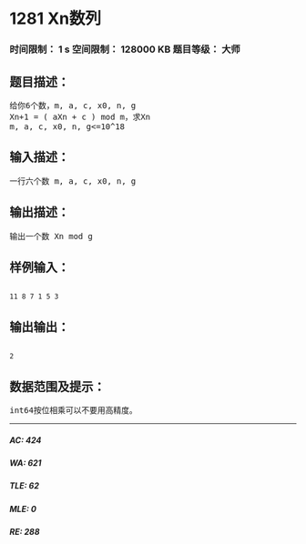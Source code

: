 # 1281 Xn数列   
### 时间限制： 1 s     空间限制： 128000 KB     题目等级： 大师  
## 题目描述：  

<pre>
给你6个数，m, a, c, x0, n, g
Xn+1 = ( aXn + c ) mod m，求Xn
m, a, c, x0, n, g<=10^18
</pre>
  
  
## 输入描述：  

<pre>
一行六个数 m, a, c, x0, n, g
</pre>
  
  
## 输出描述：  

<pre>
输出一个数 Xn mod g
</pre>
  
  
## 样例输入：  

<pre><code>
11 8 7 1 5 3
</code></pre>
  
  
## 输出输出：  

<pre><code>
2
</code></pre>
  
  
## 数据范围及提示：  

<pre>
int64按位相乘可以不要用高精度。
</pre>
  
  
***  

##### AC: 424  
##### WA: 621  
##### TLE: 62  
##### MLE: 0  
##### RE: 288  
